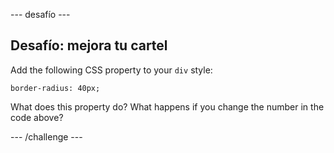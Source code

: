 \--- desafío \---

## Desafío: mejora tu cartel

Add the following CSS property to your `div` style:

    border-radius: 40px;
    

What does this property do? What happens if you change the number in the code above?

\--- /challenge \---